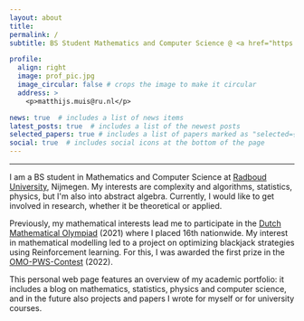 ```yaml
---
layout: about
title:
permalink: /
subtitle: BS Student Mathematics and Computer Science @ <a href="https://www.ru.nl/en">Radboud University Nijmegen</a>

profile:
  align: right
  image: prof_pic.jpg
  image_circular: false # crops the image to make it circular
  address: >
    <p>matthijs.muis@ru.nl</p>

news: true  # includes a list of news items
latest_posts: true  # includes a list of the newest posts
selected_papers: true # includes a list of papers marked as "selected={true}"
social: true  # includes social icons at the bottom of the page
---
```


---
I am a BS student in Mathematics and Computer Science at [Radboud University](https://www.ru.nl/en), Nijmegen. My interests are complexity and algorithms, statistics, physics, but I'm also into abstract algebra. Currently, I would like to get involved in research, whether it be theoretical or applied.

Previously, my mathematical interests lead me to participate in the [Dutch Mathematical Olympiad](https://wiskundeolympiade.nl/docenten/info-in-english) (2021) where I placed 16th nationwide. My interest in mathematical modelling led to a project on optimizing blackjack strategies using Reinforcement learning. For this, I was awarded the first prize in the [OMO-PWS-Contest](https://www.omojaarverslag.nl/verslag2022/f/omoprijzen/omoprijzen-een-bijzondere-motiveringsprijs-voor-leerlingen) (2022).

This personal web page features an overview of my academic portfolio: it includes a blog on mathematics, statistics, physics and computer science, and in the future also projects and papers I wrote for myself or for university courses. 


<!--- I may later include some of the teaching I have done. Its purpose is to create interesting reading for fellow students, while conveniently putting into practice my own knowledge and skills. 
-->

<!--- 

Put your address / P.O. box / other info right below your picture. You can also disable any of these elements by editing `profile` property of the YAML header of your `_pages/about.md`. Edit `_bibliography/papers.bib` and Jekyll will render your [publications page](/al-folio/publications/) automatically.

Link to your social media connections, too. This theme is set up to use [Font Awesome icons](http://fortawesome.github.io/Font-Awesome/) and [Academicons](https://jpswalsh.github.io/academicons/), like the ones below. Add your Facebook, Twitter, LinkedIn, Google Scholar, or just disable all of them.
-->
